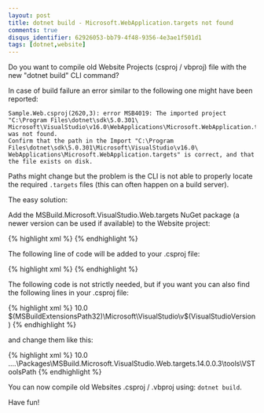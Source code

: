 ```yaml
---
layout: post
title: dotnet build - Microsoft.WebApplication.targets not found
comments: true
disqus_identifier: 62926053-bb79-4f48-9356-4e3ae1f501d1
tags: [dotnet,website]
---
```


Do you want to compile old Website Projects (csproj / vbproj) file with the new "dotnet build" CLI command? 

In case of build failure an error similar to the following one might have been reported:

```
Sample.Web.csproj(2620,3): error MSB4019: The imported project "C:\Program Files\dotnet\sdk\5.0.301\
Microsoft\VisualStudio\v16.0\WebApplications\Microsoft.WebApplication.targets" was not found.
Confirm that the path in the Import "C:\Program Files\dotnet\sdk\5.0.301\Microsoft\VisualStudio\v16.0\
WebApplications\Microsoft.WebApplication.targets" is correct, and that the file exists on disk.
```

Paths might change but the problem is the CLI is not able to properly locate the required `.targets` files (this can often happen on a build server).

The easy solution:

Add the MSBuild.Microsoft.VisualStudio.Web.targets NuGet package (a newer version can be used if available) to the Website project: 

{% highlight xml %}
<package id="MSBuild.Microsoft.VisualStudio.Web.targets" version="14.0.0.3" targetFramework="net48" />
{% endhighlight %}

The following line of code will be added to your .csproj file:

{% highlight xml %}
<Import Project="..\..\packages\MSBuild.Microsoft.VisualStudio.Web.targets.14.0.0.3\build\MSBuild.Microsoft.VisualStudio.Web.targets.props" Condition="Exists('..\..\packages\MSBuild.Microsoft.VisualStudio.Web.targets.14.0.0.3\build\MSBuild.Microsoft.VisualStudio.Web.targets.props')" />
{% endhighlight %}

The following code is not strictly needed, but if you want you can also find the following lines in your .csproj file:

{% highlight xml %}
  <PropertyGroup>
    <VisualStudioVersion Condition="'$(VisualStudioVersion)' == ''">10.0</VisualStudioVersion>
    <VSToolsPath Condition="'$(VSToolsPath)' == ''">$(MSBuildExtensionsPath32)\Microsoft\VisualStudio\v$(VisualStudioVersion)</VSToolsPath>
  </PropertyGroup>
  <Import Project="$(MSBuildBinPath)\Microsoft.CSharp.targets" />
  <Import Project="$(VSToolsPath)\WebApplications\Microsoft.WebApplication.targets" Condition="'$(VSToolsPath)' != ''" />
  <Import Project="$(MSBuildExtensionsPath32)\Microsoft\VisualStudio\v10.0\WebApplications\Microsoft.WebApplication.targets" Condition="false" />
  <Target Name="MvcBuildViews" AfterTargets="AfterBuild" Condition="'$(MvcBuildViews)'=='true'">
    <AspNetCompiler VirtualPath="temp" PhysicalPath="$(WebProjectOutputDir)" />
  </Target>
{% endhighlight %}

and change them like this:

{% highlight xml %}
  <PropertyGroup>
    <VisualStudioVersion Condition="'$(VisualStudioVersion)' == ''">10.0</VisualStudioVersion>
    <VSToolsPath Condition="'$(VSToolsPath)' == ''">..\..\Packages\MSBuild.Microsoft.VisualStudio.Web.targets.14.0.0.3\tools\VSToolsPath</VSToolsPath>
  </PropertyGroup>
  <Import Project="$(MSBuildBinPath)\Microsoft.CSharp.targets" />
  <Import Project="$(VSToolsPath)\WebApplications\Microsoft.WebApplication.targets" Condition="'$(VSToolsPath)' != ''" />
  <Import Project="$(MSBuildExtensionsPath32)\Microsoft\VisualStudio\v10.0\WebApplications\Microsoft.WebApplication.targets" Condition="false" />
  <Target Name="MvcBuildViews" AfterTargets="AfterBuild" Condition="'$(MvcBuildViews)'=='true'">
    <AspNetCompiler VirtualPath="temp" PhysicalPath="$(WebProjectOutputDir)" />
  </Target>
{% endhighlight %}

You can now compile old Websites .csproj / .vbproj using: `dotnet build`.

Have fun!